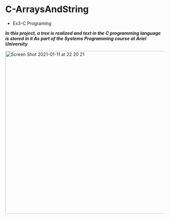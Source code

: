 # C-ArraysAndString
* Ex3-C Programing

***In this project, a tree is realized and text in the C programming language is stored in it
As part of the Systems Programming course at Ariel University***

<img width="515" alt="Screen Shot 2021-01-11 at 22 20 21" src="https://user-images.githubusercontent.com/73976733/104233895-4fa67c00-545b-11eb-9025-81684fa54127.png">

